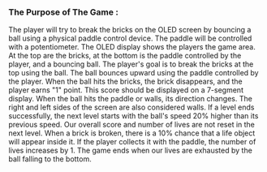 ### The Purpose of The Game : 
The player will try to break the bricks on the OLED screen by bouncing a ball using a physical paddle control device. The paddle will be controlled with a potentiometer. The OLED display shows the players the game area. At the top are the bricks, at the bottom is the paddle controlled by the player, and a bouncing ball. The player's goal is to break the bricks at the top using the ball. The ball bounces upward using the paddle controlled by the player. When the ball hits the bricks, the brick disappears, and the player earns "1" point. This score should be displayed on a 7-segment display. When the ball hits the paddle or walls, its direction changes. The right and left sides of the screen are also considered walls. If a level ends successfully, the next level starts with the ball's speed 20% higher than its previous speed. Our overall score and number of lives are not reset in the next level. When a brick is broken, there is a 10% chance that a life object will appear inside it. If the player collects it with the paddle, the number of lives increases by 1. The game ends when our lives are exhausted by the ball falling to the bottom.
